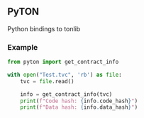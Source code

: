## PyTON
Python bindings to tonlib

### Example

```python
from pyton import get_contract_info

with open("Test.tvc", 'rb') as file:
    tvc = file.read()

    info = get_contract_info(tvc)
    print(f"Code hash: {info.code_hash}")
    print(f"Data hash: {info.data_hash}")
```

